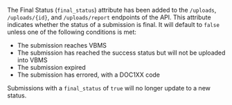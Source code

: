 The Final Status (`final_status`) attribute has been added to the `/uploads`, `/uploads/{id}`, and `/uploads/report` endpoints of the API. This attribute indicates whether the status of a submission is final. It will default to `false` unless one of the following conditions is met:
- The submission reaches VBMS
- The submission has reached the success status but will not be uploaded into VBMS
- The submission expired
- The submission has errored, with a DOC1XX code

Submissions with a `final_status` of `true` will no longer update to a new status.